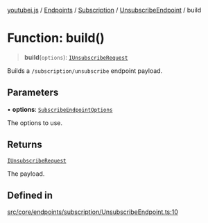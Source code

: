 [youtubei.js](../../../../../../../README.md) / [Endpoints](../../../../../README.md) / [Subscription](../../../README.md) / [UnsubscribeEndpoint](../README.md) / build

# Function: build()

> **build**(`options`): [`IUnsubscribeRequest`](../../../../../../Types/type-aliases/IUnsubscribeRequest.md)

Builds a `/subscription/unsubscribe` endpoint payload.

## Parameters

• **options**: [`SubscribeEndpointOptions`](../../../../../../Types/type-aliases/SubscribeEndpointOptions.md)

The options to use.

## Returns

[`IUnsubscribeRequest`](../../../../../../Types/type-aliases/IUnsubscribeRequest.md)

The payload.

## Defined in

[src/core/endpoints/subscription/UnsubscribeEndpoint.ts:10](https://github.com/LuanRT/YouTube.js/blob/305a398158a6cac82e6ef288fed4bf1661c89d52/src/core/endpoints/subscription/UnsubscribeEndpoint.ts#L10)
